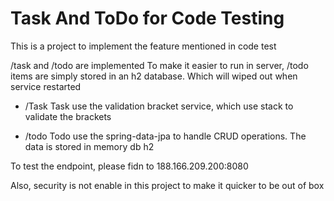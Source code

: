 # Task And ToDo for Code Testing

This is a project to implement the feature mentioned in code test

/task and /todo are implemented
To make it easier to run in server, /todo items are simply stored in an h2 database. Which will wiped out when service restarted

* /Task
Task use the validation bracket service, which use stack to validate the brackets

* /todo
Todo use the spring-data-jpa to handle CRUD operations. The data is stored in memory db h2

To test the endpoint, please fidn to 188.166.209.200:8080

Also, security is not enable in this project to make it quicker to be out of box